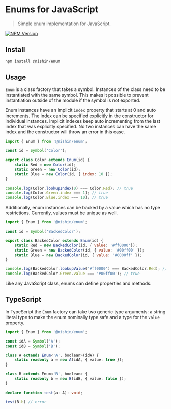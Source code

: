 # Enums for JavaScript

> Simple enum implementation for JavaScript.

[![NPM Version][npm-image]][npm-url]

## Install

```sh
npm install @nishin/enum
```

## Usage

`Enum` is a class factory that takes a symbol. Instances of the class need to be instantiated with the same symbol. This makes it possible to prevent instantiation outside of the module if the symbol is not exported.

Enum instances have an implicit `index` property that starts at 0 and auto increments. The index can be specified explicitly in the constructor for individual instances. Implicit indexes keep auto incrementing from the last index that was explicitly specified. No two instances can have the same index and the constructor will throw an error in this case.

```js
import { Enum } from '@nishin/enum';

const id = Symbol('Color');

export class Color extends Enum(id) {
	static Red = new Color(id);
	static Green = new Color(id);
	static Blue = new Color(id, { index: 10 });
}

console.log(Color.lookupIndex(0) === Color.Red); // true
console.log(Color.Green.index === 1); // true
console.log(Color.Blue.index === 10); // true
```

Additionally, enum instances can be backed by a value which has no type restrictions. Currently, values must be unique as well.

```js
import { Enum } from '@nishin/enum';

const id = Symbol('BackedColor');

export class BackedColor extends Enum(id) {
	static Red = new BackedColor(id, { value: '#ff0000'});
	static Green = new BackedColor(id, { value: '#00ff00' });
	static Blue = new BackedColor(id, { value: '#0000ff' });
}

console.log(BackedColor.lookupValue('#ff0000') === BackedColor.Red); // true
console.log(BackedColor.Green.value === '#00ff00'); // true
```

Like any JavaScript class, enums can define properties and methods.

## TypeScript

In TypeScript the `Enum` factory can take two generic type arguments: a string literal type to make the enum nominally type safe and a type for the `value` property.

```ts
import { Enum } from '@nishin/enum';

const idA = Symbol('A');
const idB = Symbol('B');

class A extends Enum<'A', boolean>(idA) {
	static readonly a = new A(idA, { value: true });
}

class B extends Enum<'B', boolean> {
	static readonly b = new B(idB, { value: false });
}

declare function test(a: A): void;

test(B.b) // error
```

[npm-image]: https://img.shields.io/npm/v/@nishin/enum.svg
[npm-url]: https://npmjs.org/package/@nishin/enum
